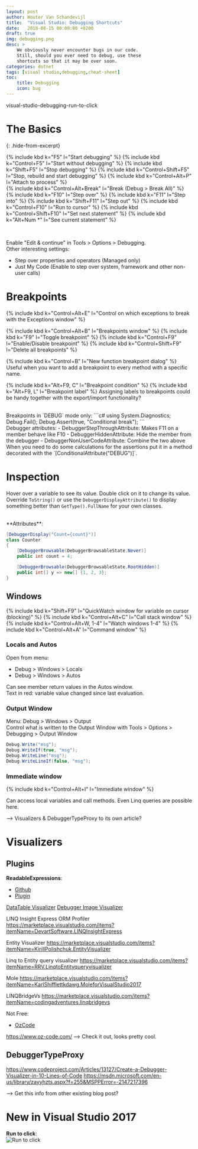 ```yaml
---
layout: post
author: Wouter Van Schandevijl
title:  "Visual Studio: Debugging Shortcuts"
date:   2018-08-15 00:00:00 +0200
draft: true
img: debugging.png
desc: >
    We obviously never encounter bugs in our code.
    Still, should you ever need to debug, use these
    shortcuts so that it may be over soon.
categories: dotnet
tags: [visual studio,debugging,cheat-sheet]
toc:
    title: Debugging
    icon: bug
---
```



visual-studio-debugging-run-to-click

# The Basics
{: .hide-from-excerpt}

{% include kbd k="F5" l="Start debugging" %}
{% include kbd k="Control+F5" l="Start without debugging" %}
{% include kbd k="Shift+F5" l="Stop debugging" %}
{% include kbd k="Control+Shift+F5" l="Stop, rebuild and start debugging" %}
{% include kbd k="Control+Alt+P" l="Attach to process" %}
<br>
{% include kbd k="Control+Alt+Break" l="Break (Debug > Break All)" %}
{% include kbd k="F10" l="Step over" %}
{% include kbd k="F11" l="Step into" %}
{% include kbd k="Shift+F11" l="Step out" %}
{% include kbd k="Control+F10" l="Run to cursor" %}
{% include kbd k="Control+Shift+F10" l="Set next statement" %}
{% include kbd k="Alt+Num *" l="See current statement" %}


<br>

<!--more-->

Enable "Edit & continue" in Tools > Options > Debugging.  
Other interesting settings:  
- Step over properties and operators (Managed only)
- Just My Code (Enable to step over system, framework and other non-user calls)


# Breakpoints

{% include kbd k="Control+Alt+E" l="Control on which exceptions to break with the Exceptions window" %}

{% include kbd k="Control+Alt+B" l="Breakpoints window" %}
{% include kbd k="F9" l="Toggle breakpoint" %}
{% include kbd k="Control+F9" l="Enable/Disable breakpoint" %}
{% include kbd k="Control+Shift+F9" l="Delete all breakpoints" %}

{% include kbd k="Control+B" l="New function breakpoint dialog" %}
Useful when you want to add a breakpoint to every method with a specific name.

{% include kbd k="Alt+F9, C" l="Breakpoint condition" %}
{% include kbd k="Alt+F9, L" l="Breakpoint label" %}
Assigning labels to breakpoints could be handy together with the export/import functionality?


<br>
Breakpoints in `DEBUG` mode only:  
```c#
using System.Diagnostics;
Debug.Fail();
Debug.Assert(true, "Conditional break");
```

<br>
Debugger attributes:  
- DebuggerStepThroughAttribute: Makes F11 on a member behave like F10
- DebuggerHiddenAttribute: Hide the member from the debugger
- DebuggerNonUserCodeAttribute: Combine the two above

<br>
When you need to do some calculations for the assertions
put it in a method decorated with the `[ConditionalAttribute("DEBUG")]`.



# Inspection

Hover over a variable to see its value. Double click on it to 
change its value. Override `ToString()` or use the 
`DebuggerDisplayAttribute()` to display something better than
`GetType().FullName` for your own classes.


<br>
**Attributes**:  

```c#
[DebuggerDisplay("Count={count}")]
class Counter
{
    [DebuggerBrowsable(DebuggerBrowsableState.Never)]
    public int count = 4;

    [DebuggerBrowsable(DebuggerBrowsableState.RootHidden)]
    public int[] y => new[] {1, 2, 3};
}
```

## Windows

{% include kbd k="Shift+F9" l="QuickWatch window for variable on cursor (blocking)" %}
{% include kbd k="Control+Alt+C" l="Call stack window" %}
{% include kbd k="Control+Alt+W, 1-4" l="Watch windows 1-4" %}
{% include kbd k="Control+Alt+A" l="Command window" %}


### Locals and Autos

Open from menu:  
- Debug > Windows > Locals
- Debug > Windows > Autos

Can see member return values in the Autos window.  
Text in red: variable value changed since last evaluation.  


### Output Window

Menu: Debug > Windows > Output  
Control what is written to the Output Window with Tools > Options > Debugging > Output Window

```c#
Debug.Write("msg");
Debug.WriteIf(true, "msg");
Debug.WriteLine("msg");
Debug.WriteLineIf(false, "msg");
```

### Immediate window

{% include kbd k="Control+Alt+I" l="Immediate window" %}

Can access local variables and call methods. Even Linq queries
are possible here. 



--> Visualizers & DebuggerTypeProxy to its own article?

# Visualizers

## Plugins

**ReadableExpressions**:  
- [Github](https://github.com/agileobjects/ReadableExpressions)
- [Plugin](https://marketplace.visualstudio.com/items?itemName=vs-publisher-1232914.ReadableExpressionsVisualizers)

[DataTable Visualizer](https://marketplace.visualstudio.com/items?itemName=ShineTools.DataTableVisualizer)
[Debugger Image Visualizer](https://marketplace.visualstudio.com/items?itemName=AleksanderBerus.DebuggerImageVisualizerPreview)

LINQ Insight Express ORM Profiler
https://marketplace.visualstudio.com/items?itemName=DevartSoftware.LINQInsightExpress

Entity Visualizer
https://marketplace.visualstudio.com/items?itemName=KirillPolishchuk.EntityVisualizer

Linq to Entity query visualizer
https://marketplace.visualstudio.com/items?itemName=RRV.LinqtoEntityqueryvisualizer


Mole
https://marketplace.visualstudio.com/items?itemName=KarlShifflettkdawg.MoleforVisualStudio2017

LINQBridgeVs
https://marketplace.visualstudio.com/items?itemName=codingadventures.linqbridgevs






Not Free:
- [OzCode](https://marketplace.visualstudio.com/items?itemName=CodeValueLtd.OzCode)

https://www.oz-code.com/
--> Check it out, looks pretty cool.


## DebuggerTypeProxy



https://www.codeproject.com/Articles/13127/Create-a-Debugger-Visualizer-in-10-Lines-of-Code
https://msdn.microsoft.com/en-us/library/zayyhzts.aspx?f=255&MSPPError=-2147217396



--> Get this info from other existing blog post?



# New in Visual Studio 2017

**Run to click**:  
![Run to click](/assets/visual-studio-debugging-run-to-click.png)
